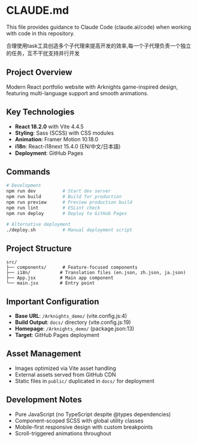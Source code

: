 # CLAUDE.md

This file provides guidance to Claude Code (claude.ai/code) when working with code in this repository.

合理使用task工具创造多个子代理来提高开发的效率,每一个子代理负责一个独立的任务，互不干扰支持并行开发

## Project Overview
Modern React portfolio website with Arknights game-inspired design, featuring multi-language support and smooth animations.

## Key Technologies
- **React 18.2.0** with Vite 4.4.5
- **Styling**: Sass (SCSS) with CSS modules
- **Animation**: Framer Motion 10.18.0
- **i18n**: React-i18next 15.4.0 (EN/中文/日本語)
- **Deployment**: GitHub Pages

## Commands
```bash
# Development
npm run dev          # Start dev server
npm run build        # Build for production
npm run preview      # Preview production build
npm run lint         # ESLint check
npm run deploy       # Deploy to GitHub Pages

# Alternative deployment
./deploy.sh          # Manual deployment script
```

## Project Structure
```
src/
├── components/      # Feature-focused components
├── i18n/           # Translation files (en.json, zh.json, ja.json)
├── App.jsx         # Main app component
└── main.jsx        # Entry point
```

## Important Configuration
- **Base URL**: `/Arknights_demo/` (vite.config.js:4)
- **Build Output**: `docs/` directory (vite.config.js:19)
- **Homepage**: `/Arknights_demo/` (package.json:13)
- **Target**: GitHub Pages deployment

## Asset Management
- Images optimized via Vite asset handling
- External assets served from GitHub CDN
- Static files in `public/` duplicated in `docs/` for deployment

## Development Notes
- Pure JavaScript (no TypeScript despite @types dependencies)
- Component-scoped SCSS with global utility classes
- Mobile-first responsive design with custom breakpoints
- Scroll-triggered animations throughout
